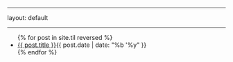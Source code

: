 
---
layout: default

---

<section class="posts">
<ul>
{% for post in site.til reversed %}
<li><a href="{{ site.baseurl }}{{ post.url }}">{{ post.title }}</a><time datetime="{{ post.date | date_to_xmlschema }}">{{ post.date | date: "%b '%y" }}</time></li>
{% endfor %}
</ul>
</section>
